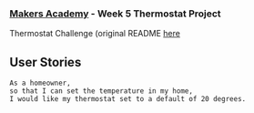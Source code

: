 ### [Makers Academy](http://www.makersacademy.com) - Week 5 Thermostat Project
Thermostat Challenge (original README [here](https://github.com/makersacademy/course/blob/master/thermostat/thermostat_logic.md)

## User Stories

```
As a homeowner, 
so that I can set the temperature in my home, 
I would like my thermostat set to a default of 20 degrees.
```